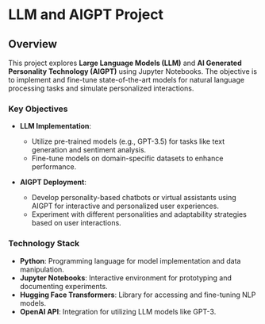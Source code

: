 # LLM and AIGPT Project

## Overview

This project explores **Large Language Models (LLM)** and **AI Generated Personality Technology (AIGPT)** using Jupyter Notebooks. The objective is to implement and fine-tune state-of-the-art models for natural language processing tasks and simulate personalized interactions.

### Key Objectives

- **LLM Implementation**:
  - Utilize pre-trained models (e.g., GPT-3.5) for tasks like text generation and sentiment analysis.
  - Fine-tune models on domain-specific datasets to enhance performance.

- **AIGPT Deployment**:
  - Develop personality-based chatbots or virtual assistants using AIGPT for interactive and personalized user experiences.
  - Experiment with different personalities and adaptability strategies based on user interactions.

### Technology Stack

- **Python**: Programming language for model implementation and data manipulation.
- **Jupyter Notebooks**: Interactive environment for prototyping and documenting experiments.
- **Hugging Face Transformers**: Library for accessing and fine-tuning NLP models.
- **OpenAI API**: Integration for utilizing LLM models like GPT-3.
